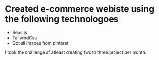 # Created e-commerce webiste using the following technologoes

- Reactjs
- TailwindCss
- Got all images from pinterst

I took the challenge of atleast creating two to three project per month.
